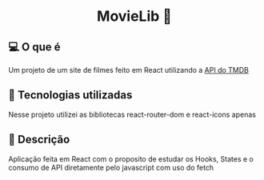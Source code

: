 <h1 align="center">
  MovieLib 🎥
</h1>


## 💻 O que é
  Um projeto de um site de filmes feito em React utilizando a [API do TMDB](https://developers.themoviedb.org/3)
   

## 🔧 Tecnologias utilizadas
  Nesse projeto utilizei as bibliotecas react-router-dom e react-icons apenas
   

## 🔖 Descrição
  Aplicação feita em React com o proposito de estudar os Hooks, States e o consumo de API diretamente pelo javascript com uso do fetch

 

